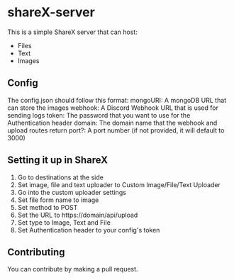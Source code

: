 # shareX-server
This is a simple ShareX server that can host:
- Files
- Text
- Images

## Config
The config.json should follow this format:
    mongoURI: A mongoDB URL that can store the images
    webhook: A Discord Webhook URL that is used for sending logs
    token: The password that you want to use for the Authentication header
    domain: The domain name that the webhook and upload routes return
    port?: A port number (if not provided, it will default to 3000)

## Setting it up in ShareX
1. Go to destinations at the side
2. Set image, file and text uploader to Custom Image/File/Text Uploader
3. Go into the custom uploader settings
4. Set file form name to image
5. Set method to POST
6. Set the URL to https://domain/api/upload
7. Set type to Image, Text and File
8. Set Authentication header to your config's token

## Contributing
You can contribute by making a pull request.